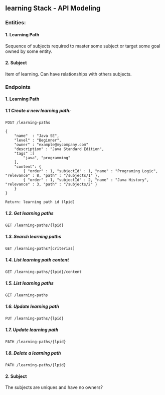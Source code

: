 ## learning Stack - API Modeling

### Entities:

#### 1. Learning Path

Sequence of subjects required to master some subject or target some goal owned by some entity.

#### 2. Subject

Item of learning. Can have relationships with others subjects.

### Endpoints

#### 1. Learning Path

##### 1.1 Create a new learning path:

    POST /learning-paths

    {
        "name"  : "Java SE",
        "level" : "Beginner",
        "owner" : "example@mycompany.com"
        "description" : "Java Standard Edition",
        "tags" :[
            "java", "programming"
        ],
        "content": {
            { "order" : 1, "subjectId" : 1, "name" : "Programing Logic", "relevance" : 8, "path" : "/subjects/1" },
            { "order" : 1, "subjectId" : 2, "name" : "Java History", "relevance" : 3, "path" : "/subjects/2" }
        }
    }
    
    Return: learning path id (lpid)
    
##### 1.2. Get learning paths    
  
    GET /learning-paths/{lpid}
    
##### 1.3. Search learning paths    
  
    GET /learning-paths?[criterias]
   
##### 1.4. List learning path content
  
    GET /learning-paths/{lpid}/content
   
##### 1.5. List learning paths    
  
    GET /learning-paths
   
##### 1.6. Update learning path    
 
    PUT /learning-paths/{lpid}   
    
##### 1.7. Update learning path    
  
    PATH /learning-paths/{lpid}
    
##### 1.8. Delete a learning path   
  
    PATH /learning-paths/{lpid}
    
    
#### 2. Subject

The subjects are uniques and have no owners?


    